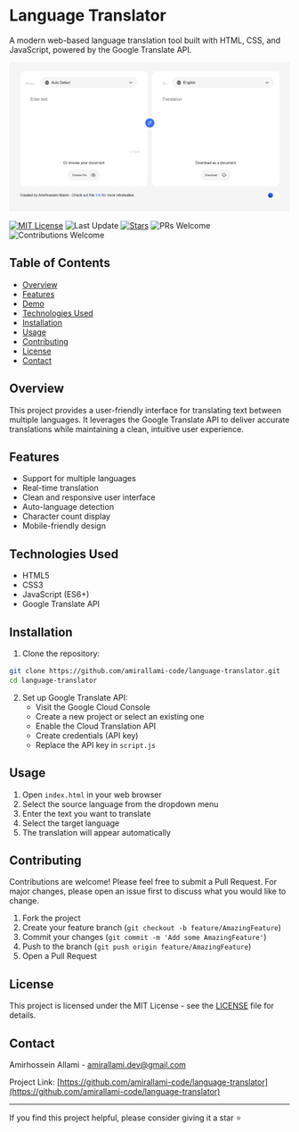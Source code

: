 # Language Translator

A modern web-based language translation tool built with HTML, CSS, and JavaScript, powered by the Google Translate API.

![Language Translator Demo](images/demo.png)

[![MIT License](https://img.shields.io/badge/License-MIT-blue)](https://opensource.org/licenses/MIT)
![Last Update](https://img.shields.io/github/last-commit/amirallami-code/language-translator?style=flat&color=yellow)
[![Stars](https://img.shields.io/github/stars/amirallami-code/language-translator?style=flat&color=yellow)](https://github.com/amirallami-code/language-translator/)
![PRs Welcome](https://img.shields.io/badge/PRs-welcome-brightgreen)
![Contributions Welcome](https://img.shields.io/badge/Contributions-welcome-brightgreen)

## Table of Contents
* [Overview](#overview)
* [Features](#features)
* [Demo](#demo)
* [Technologies Used](#technologies-used)
* [Installation](#installation)
* [Usage](#usage)
* [Contributing](#contributing)
* [License](#license)
* [Contact](#contact)

## Overview
This project provides a user-friendly interface for translating text between multiple languages. It leverages the Google Translate API to deliver accurate translations while maintaining a clean, intuitive user experience.

## Features
* Support for multiple languages
* Real-time translation
* Clean and responsive user interface
* Auto-language detection
* Character count display
* Mobile-friendly design

## Technologies Used
* HTML5
* CSS3
* JavaScript (ES6+)
* Google Translate API

## Installation

1. Clone the repository:
```bash
git clone https://github.com/amirallami-code/language-translator.git
cd language-translator
```

2. Set up Google Translate API:
   * Visit the Google Cloud Console
   * Create a new project or select an existing one
   * Enable the Cloud Translation API
   * Create credentials (API key)
   * Replace the API key in `script.js`

## Usage

1. Open `index.html` in your web browser
2. Select the source language from the dropdown menu
3. Enter the text you want to translate
4. Select the target language
5. The translation will appear automatically

## Contributing
Contributions are welcome! Please feel free to submit a Pull Request. For major changes, please open an issue first to discuss what you would like to change.

1. Fork the project
2. Create your feature branch (`git checkout -b feature/AmazingFeature`)
3. Commit your changes (`git commit -m 'Add some AmazingFeature'`)
4. Push to the branch (`git push origin feature/AmazingFeature`)
5. Open a Pull Request

## License
This project is licensed under the MIT License - see the [LICENSE](LICENSE) file for details.

## Contact
Amirhossein Allami - amirallami.dev@gmail.com

Project Link: [https://github.com/amirallami-code/language-translator](https://github.com/amirallami-code/language-translator)

---
If you find this project helpful, please consider giving it a star ⭐
